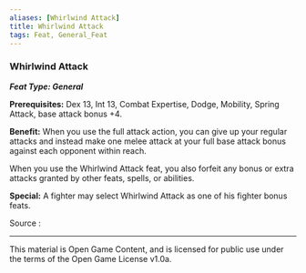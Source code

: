 ```yaml
---
aliases: [Whirlwind Attack]
title: Whirlwind Attack
tags: Feat, General_Feat
---
```

### Whirlwind Attack 
***Feat Type: General***

**Prerequisites:** Dex 13, Int 13, Combat Expertise, Dodge, Mobility,
Spring Attack, base attack bonus +4.

**Benefit:** When you use the full attack action, you can give up your
regular attacks and instead make one melee attack at your full base
attack bonus against each opponent within reach.

When you use the Whirlwind Attack feat, you also forfeit any bonus or
extra attacks granted by other feats, spells, or abilities.

**Special:** A fighter may select Whirlwind Attack as one of his fighter
bonus feats.


Source :

---

This material is Open Game Content, and is licensed for public use under
the terms of the Open Game License v1.0a.
